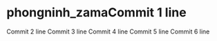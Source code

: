 # phongninh_zamaCommit 1 line
Commit 2 line
Commit 3 line
Commit 4 line
Commit 5 line
Commit 6 line
